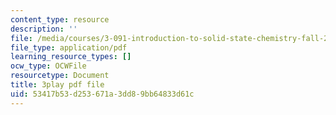 ```yaml
---
content_type: resource
description: ''
file: /media/courses/3-091-introduction-to-solid-state-chemistry-fall-2018/53417b53d253671a3dd89bb64833d61c_HaL1Q8f7M_o.pdf
file_type: application/pdf
learning_resource_types: []
ocw_type: OCWFile
resourcetype: Document
title: 3play pdf file
uid: 53417b53-d253-671a-3dd8-9bb64833d61c
---
```

